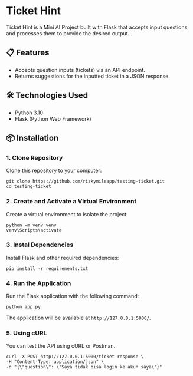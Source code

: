 # Ticket Hint

Ticket Hint is a Mini AI Project built with Flask that accepts input questions and processes them to provide the desired output.

## 📋 Features
- Accepts question inputs (tickets) via an API endpoint.
- Returns suggestions for the inputted ticket in a JSON response.

## 🛠️ Technologies Used
- Python 3.10
- Flask (Python Web Framework)

## 📦 Installation

### 1. Clone Repository
Clone this repository to your computer:
```
git clone https://github.com/rizkymileapp/testing-ticket.git
cd testing-ticket
```

### 2. Create and Activate a Virtual Environment
Create a virtual environment to isolate the project:
```
python -m venv venv
venv\Scripts\activate
```

### 3. Instal Dependencies
Install Flask and other required dependencies:
```
pip install -r requirements.txt
```

### 4. Run the Application
Run the Flask application with the following command:
```
python app.py
```
The application will be available at `http://127.0.0.1:5000/`.

### 5. Using cURL
You can test the API using cURL or Postman.
```
curl -X POST http://127.0.0.1:5000/ticket-response \
-H "Content-Type: application/json" \
-d "{\"question\": \"Saya tidak bisa login ke akun saya\"}"
```



